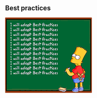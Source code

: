 ## Best practices

![alt text](images/best-practices.gif "Best practices") <!-- .element: class="inline-with-content angular-overview -->
